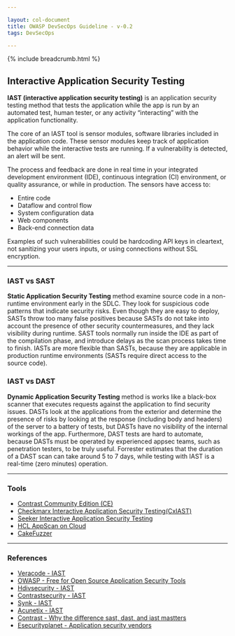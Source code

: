 ```yaml
---

layout: col-document
title: OWASP DevSecOps Guideline - v-0.2
tags: DevSecOps

---
```


{% include breadcrumb.html %}

## Interactive Application Security Testing

**IAST (interactive application security testing)** is an application security testing method that tests the application while the app is run by an automated test, human tester, or any activity “interacting” with the application functionality.

The core of an IAST tool is sensor modules, software libraries included in the application code. These sensor modules keep track of application behavior while the interactive tests are running. If a vulnerability is detected, an alert will be sent.

The process and feedback are done in real time in your integrated development environment (IDE), continuous integration (CI) environment, or quality assurance, or while in production. The sensors have access to:
+ Entire code
+ Dataflow and control flow
+ System configuration data
+ Web components
+ Back-end connection data

Examples of such vulnerabilities could be hardcoding API keys in cleartext, not sanitizing your users inputs, or using connections without SSL encryption.

---

### IAST vs SAST

**Static Application Security Testing** method examine source code in a non-runtime environment early in the SDLC. They look for suspicious code patterns that indicate security risks. Even though they are easy to deploy, SASTs throw too many false positives because SASTs do not take into account the presence of other security countermeasures, and they lack visibility during runtime. SAST tools normally run inside the IDE as part of the compilation phase, and introduce delays as the scan process takes time to finish. IASTs are more flexible than SASTs, because they are applicable in production runtime environments (SASTs require direct access to the source code).

### IAST vs DAST

**Dynamic Application Security Testing** method is works like a black-box scanner that executes requests against the application to find security issues. DASTs look at the applications from the exterior and determine the presence of risks by looking at the response (including body and headers) of the server to a battery of tests, but DASTs have no visibility of the internal workings of the app. Furthermore, DAST tests are hard to automate, because DASTs must be operated by experienced appsec teams, such as penetration testers, to be truly useful. Forrester estimates that the duration of a DAST scan can take around 5 to 7 days, while testing with IAST is a real-time (zero minutes) operation.

---

### Tools

+ [Contrast Community Edition (CE)](https://www.contrastsecurity.com/contrast-community-edition)
+ [Checkmarx Interactive Application Security Testing(CxIAST)](https://www.checkmarx.com/products/interactive-application-security-testing/)
+ [Seeker Interactive Application Security Testing](https://www.synopsys.com/software-integrity/security-testing/interactive-application-security-testing.html)
+ [HCL AppScan on Cloud](https://cloud.appscan.com)
+ [CakeFuzzer](https://github.com/Zigrin-Security/CakeFuzzer/tree/main)
---
### References

+ [Veracode - IAST](https://www.veracode.com/security/interactive-application-security-testing-iast)
+ [OWASP - Free for Open Source Application Security Tools](https://owasp.org/www-community/Free_for_Open_Source_Application_Security_Tools)
+ [Hdivsecurity - IAST](https://hdivsecurity.com/bornsecure/what-is-iast-interactive-application-security-testing/)
+ [Contrastsecurity - IAST](https://www.contrastsecurity.com/knowledge-hub/glossary/interactive-application-security-testing)
+ [Synk - IAST](https://snyk.io/learn/iast-interactive-application-security-testing/)
+ [Acunetix - IAST](https://www.acunetix.com/blog/web-security-zone/what-is-iast-interactive-application-security-testing/)
+ [Contrast - Why the difference sast, dast, and iast mastters](https://www.contrastsecurity.com/security-influencers/why-the-difference-between-sast-dast-and-iast-matters)
+ [Esecurityplanet - Application security vendors](https://www.esecurityplanet.com/products/application-security-vendors/)
